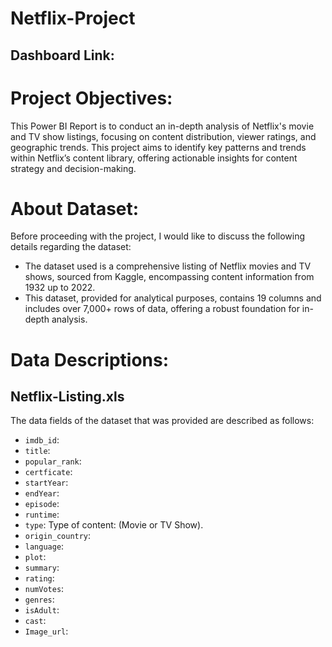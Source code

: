 # Netflix-Project

## Dashboard Link:

# Project Objectives:

This Power BI Report is to conduct an in-depth analysis of Netflix's movie and TV show listings, focusing on content distribution, viewer ratings, and geographic trends. This project aims to identify key patterns and trends within Netflix’s content library, offering actionable insights for content strategy and decision-making.

# About Dataset:

Before proceeding with the project, I would like to discuss the following details regarding the dataset:

* The dataset used is a comprehensive listing of Netflix movies and TV shows, sourced from Kaggle, encompassing content information from 1932 up to 2022.
* This dataset, provided for analytical purposes, contains 19 columns and includes over 7,000+ rows of data, offering a robust foundation for in-depth analysis.  

# Data Descriptions:

## Netflix-Listing.xls

The data fields of the dataset that was provided are described as follows:

* `imdb_id`:
* `title`:
* `popular_rank`:
* `certficate`:
* `startYear`:
* `endYear`:
* `episode`:
* `runtime`:
* `type`: Type of content: (Movie or TV Show).
* `origin_country`:
* `language`:
* `plot`:
* `summary`:
* `rating`:
* `numVotes`:
* `genres`:
* `isAdult`:
* `cast`:
* `Image_url`:
 
